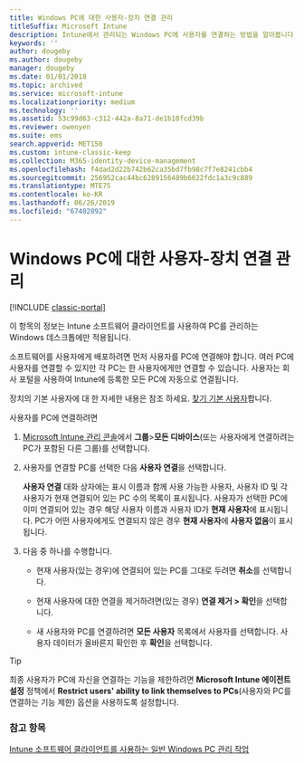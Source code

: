 ```yaml
---
title: Windows PC에 대한 사용자-장치 연결 관리
titleSuffix: Microsoft Intune
description: Intune에서 관리되는 Windows PC에 사용자를 연결하는 방법을 알아봅니다.
keywords: ''
author: dougeby
ms.author: dougeby
manager: dougeby
ms.date: 01/01/2018
ms.topic: archived
ms.service: microsoft-intune
ms.localizationpriority: medium
ms.technology: ''
ms.assetid: 53c99d63-c312-442a-8a71-de1b10fcd39b
ms.reviewer: owenyen
ms.suite: ems
search.appverid: MET150
ms.custom: intune-classic-keep
ms.collection: M365-identity-device-management
ms.openlocfilehash: f4dad2d22b742b62ca35bd7fb98c7f7e8241cbb4
ms.sourcegitcommit: 256952cac44bc6289156489b6622fdc1a3c9c889
ms.translationtype: MTE75
ms.contentlocale: ko-KR
ms.lasthandoff: 06/26/2019
ms.locfileid: "67402892"
---
```

# <a name="manage-user-device-linking-for-windows-pcs"></a>Windows PC에 대한 사용자-장치 연결 관리

[!INCLUDE [classic-portal](includes/classic-portal.md)]

이 항목의 정보는 Intune 소프트웨어 클라이언트를 사용하여 PC를 관리하는 Windows 데스크톱에만 적용됩니다. 

소프트웨어를 사용자에게 배포하려면 먼저 사용자를 PC에 연결해야 합니다. 여러 PC에 사용자를 연결할 수 있지만 각 PC는 한 사용자에게만 연결할 수 있습니다. 사용자는 회사 포털을 사용하여 Intune에 등록한 모든 PC에 자동으로 연결됩니다.

장치의 기본 사용자에 대 한 자세한 내용은 참조 하세요. [찾기 기본 사용자](find-primary-user.md)합니다.

사용자를 PC에 연결하려면

1. [Microsoft Intune 관리 콘솔](https://manage.microsoft.com/)에서 **그룹**&gt;**모든 디바이스**(또는 사용자에게 연결하려는 PC가 포함된 다른 그룹)를 선택합니다.

2. 사용자를 연결할 PC를 선택한 다음 **사용자 연결**을 선택합니다.

   **사용자 연결** 대화 상자에는 표시 이름과 함께 사용 가능한 사용자, 사용자 ID 및 각 사용자가 현재 연결되어 있는 PC 수의 목록이 표시됩니다. 사용자가 선택한 PC에 이미 연결되어 있는 경우 해당 사용자 이름과 사용자 ID가 **현재 사용자**에 표시됩니다. PC가 어떤 사용자에게도 연결되지 않은 경우 **현재 사용자**에 **사용자 없음**이 표시됩니다.

3. 다음 중 하나를 수행합니다.

   - 현재 사용자(있는 경우)에 연결되어 있는 PC를 그대로 두려면 **취소**를 선택합니다.

   - 현재 사용자에 대한 연결을 제거하려면(있는 경우) <strong>연결 제거 **&gt;** 확인</strong>을 선택합니다.

   - 새 사용자와 PC를 연결하려면 **모든 사용자** 목록에서 사용자를 선택합니다. 사용자 데이터가 올바른지 확인한 후 **확인**을 선택합니다.

> [!TIP]
> 최종 사용자가 PC에 자신을 연결하는 기능을 제한하려면 **Microsoft Intune 에이전트 설정** 정책에서 **Restrict users' ability to link themselves to PCs**(사용자와 PC를 연결하는 기능 제한) 옵션을 사용하도록 설정합니다.

### <a name="see-also"></a>참고 항목

[Intune 소프트웨어 클라이언트를 사용하는 일반 Windows PC 관리 작업](common-windows-pc-management-tasks-with-the-microsoft-intune-computer-client.md)
